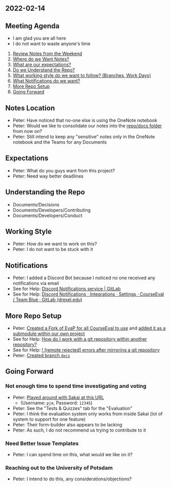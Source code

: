 
## 2022-02-14

## Meeting Agenda
- I am glad you are all here
- I do not want to waste anyone's time

1. [Review Notes from the Weekend](2022-02-12.md)
2. [Where do we Want Notes?](#notes-location)
3. [What are our expectations?](#expectations)
4. [Do we Understand the Repo?](#understanding-the-repo)
5. [What working style do we want to follow? (Branches, Work Days)](#working-style)
6. [What Notifications do we want?](#notifications)
7. [More Repo Setup](#more-repo-setup)
8. [Going Forward](#going-forward)

## Notes Location
- Peter: Have noticed that no-one else is using the OneNote notebook
- Peter: Would we like to consolidate our notes into the [repo/docs folder](https://gitlab.cci.drexel.edu/courseeval/team-blue/-/tree/main/documents) from now on?
- Peter: Still intend to keep any "sensitive" notes only in the OneNote notebook and the Teams for any Documents

## Expectations
- Peter: What do you guys want from this project?
- Peter: Need way better deadlines

## Understanding the Repo
- Documents/Decisions
- Documents/Developers/Contributing
- Documents/Developers/Conduct

## Working Style
- Peter: How do we want to work on this?
- Peter: I do not want to be stuck with it

## Notifications
- Peter: I added a Discord Bot because I noticed no one received any notifications via email
- See for Help: [Discord Notifications service | GitLab](https://docs.gitlab.com/ee/user/project/integrations/discord_notifications.html)
- See for Help: [Discord Notifications · Integrations · Settings · CourseEval / Team Blue · GitLab (drexel.edu)](https://gitlab.cci.drexel.edu/courseeval/team-blue/-/integrations/discord/edit)

## More Repo Setup
- Peter: [Created a Fork of EvaP for all CourseEval to use](https://gitlab.cci.drexel.edu/courseeval/EvaP) and [added it as a submodule within our own project](https://gitlab.cci.drexel.edu/courseeval/team-blue/-/commit/0e38f3133f56813beb9c62f9a05340d3f1de9309)
- See for Help: [How do I work with a git repository within another repository?](https://stackoverflow.com/questions/1811730/how-do-i-work-with-a-git-repository-within-another-repository)
- See for Help: [! [remote rejected] errors after mirroring a git repository](https://stackoverflow.com/questions/34265266/remote-rejected-errors-after-mirroring-a-git-repository)
- Peter: [Created branch `docs`]()

## Going Forward

### Not enough time to spend time investigating and voting
- Peter: [Played around with Sakai at this URL](https://experimental.nightly.sakaiproject.org/portal/site/99949356-ae19-41c3-9bf8-67a704c47e44/tool/f123b3d2-d816-4531-97db-094e629767e9/add)
  - (Username: `pjm`, Password: `12345`)
- Peter: See the "Tests & Quizzes" tab for the "Evaluation"
- Peter: I think the evaluation system only works from inside Sakai (lot of system to support for one feature)
- Peter: Their form-builder also appears to be lacking
- Peter: As such, I do not recommend us trying to contribute to it

### Need Better Issue Templates
- Peter: I can spend time on this, what would we like on it?

### Reaching out to the University of Potsdam
- Peter: I intend to do this, any considerations/objections?
